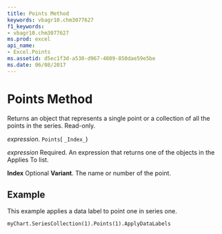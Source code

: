 ```yaml
---
title: Points Method
keywords: vbagr10.chm3077627
f1_keywords:
- vbagr10.chm3077627
ms.prod: excel
api_name:
- Excel.Points
ms.assetid: d5ec1f3d-a530-d967-4809-850dae59e5be
ms.date: 06/08/2017
---
```



# Points Method

Returns an object that represents a single point or a collection of all the points in the series. Read-only.

 _expression_. `Points`( `_Index_`)

 _expression_ Required. An expression that returns one of the objects in the Applies To list.

 **Index** Optional **Variant**. The name or number of the point.

## Example

This example applies a data label to point one in series one.


```vb
myChart.SeriesCollection(1).Points(1).ApplyDataLabels
```


